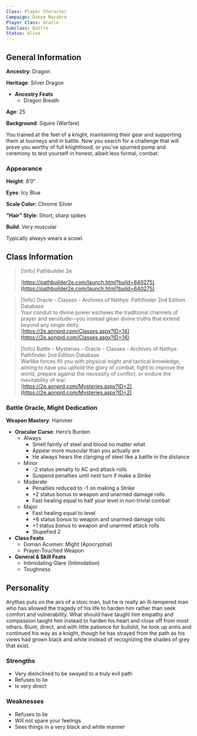 ```yaml
---
Class: Player Character
Campaign: Danse Macabre
Player Class: Oracle
Subclass: Battle
Status: Alive
---
```

## General Information

**Ancestry**: Dragon

**Heritage**: Silver Dragon

- **Ancestry Feats**
    - Dragon Breath

**Age**: 25

**Background**: Squire (Warfare)

You trained at the feet of a knight, maintaining their gear and supporting them at tourneys and in battle. Now you search for a challenge that will prove you worthy of full knighthood, or you've spurned pomp and ceremony to test yourself in honest, albeit less formal, combat.

### Appearance

**Height**: 8’0”

**Eyes**: Icy Blue

**Scale Color:** Chrome Silver

**“Hair” Style**: Short, sharp spikes

**Build**: Very muscular

Typically always wears a scowl.

## Class Information

> [!info] Pathbuilder 2e  
>  
> [https://pathbuilder2e.com/launch.html?build=640275](https://pathbuilder2e.com/launch.html?build=640275)  

> [!info] Oracle - Classes - Archives of Nethys: Pathfinder 2nd Edition Database  
> Your conduit to divine power eschews the traditional channels of prayer and servitude—you instead glean divine truths that extend beyond any single deity.  
> [https://2e.aonprd.com/Classes.aspx?ID=14](https://2e.aonprd.com/Classes.aspx?ID=14)  

> [!info] Battle - Mysteries - Oracle - Classes - Archives of Nethys: Pathfinder 2nd Edition Database  
> Warlike forces fill you with physical might and tactical knowledge, aiming to have you uphold the glory of combat, fight to improve the world, prepare against the necessity of conflict, or endure the inevitability of war.  
> [https://2e.aonprd.com/Mysteries.aspx?ID=2](https://2e.aonprd.com/Mysteries.aspx?ID=2)  

### Battle Oracle, Might Dedication

**Weapon Mastery**: Hammer

- **Oracular Curse**: Hero’s Burden
    - Always
        - Smell faintly of steel and blood no matter what
        - Appear more muscular than you actually are
        - He always hears the clanging of steel like a battle in the distance
    - Minor
        - -2 status penalty to AC and attack rolls
        - Suspend penalties until next turn if make a Strike
    - Moderate
        - Penalties reduced to -1 on making a Strike
        - +2 status bonus to weapon and unarmed damage rolls
        - Fast healing equal to half your level in non-trivial combat
    - Major
        - Fast healing equal to level
        - +6 status bonus to weapon and unarmed damage rolls
        - +1 status bonus to weapon and unarmed attack rolls
        - Stupefied 2
- **Class Feats**
    - Doman Acumen: Might (Apocryphal)
    - Prayer-Touched Weapon
- **General & Skill Feats**
    - Intimidating Glare (Intimidation)
    - Toughness

## Personality

Arythas puts on the airs of a stoic man, but he is really an ill-tempered man who has allowed the tragedy of his life to harden him rather than seek comfort and vulnerability. What should have taught him empathy and compassion taught him instead to harden his heart and close off from most others. Blunt, direct, and with little patience for bullshit, he took up arms and continued his way as a knight, though he has strayed from the path as his views had grown black and white instead of recognizing the shades of grey that exist.

### Strengths

- Very disinclined to be swayed to a truly evil path
- Refuses to lie
- Is very direct

### Weaknesses

- Refuses to lie
- Will not spare your feelings
- Sees things in a very black and white manner